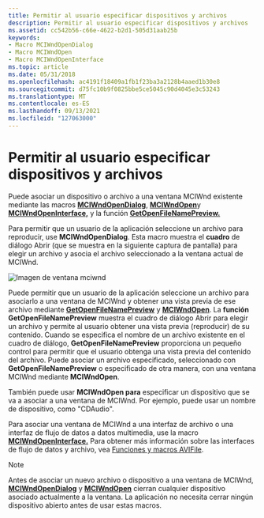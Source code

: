 ```yaml
---
title: Permitir al usuario especificar dispositivos y archivos
description: Permitir al usuario especificar dispositivos y archivos
ms.assetid: cc542b56-c66e-4622-b2d1-505d31aab25b
keywords:
- Macro MCIWndOpenDialog
- Macro MCIWndOpen
- Macro MCIWndOpenInterface
ms.topic: article
ms.date: 05/31/2018
ms.openlocfilehash: ac4191f18409a1fb1f23ba3a2128b4aaed1b30e8
ms.sourcegitcommit: d75fc10b9f0825bbe5ce5045c90d4045e3c53243
ms.translationtype: MT
ms.contentlocale: es-ES
ms.lasthandoff: 09/13/2021
ms.locfileid: "127063000"
---
```

# <a name="allowing-the-user-to-specify-devices-and-files"></a>Permitir al usuario especificar dispositivos y archivos

Puede asociar un dispositivo o archivo a una ventana MCIWnd existente mediante las macros [**MCIWndOpenDialog**](/windows/desktop/api/Vfw/nf-vfw-mciwndopendialog), [**MCIWndOpen**](/windows/desktop/api/Vfw/nf-vfw-mciwndopen)y [**MCIWndOpenInterface,**](/windows/desktop/api/Vfw/nf-vfw-mciwndopeninterface) y la función [**GetOpenFileNamePreview.**](/windows/desktop/api/Vfw/nf-vfw-getopenfilenamepreviewa)

Para permitir que un usuario de la aplicación seleccione un archivo para reproducir, use **MCIWndOpenDialog**. Esta macro muestra el **cuadro** de diálogo Abrir (que se muestra en la siguiente captura de pantalla) para elegir un archivo y asocia el archivo seleccionado a la ventana actual de MCIWnd.

![Imagen de ventana mciwnd](images/mciwnd3.gif)

Puede permitir que un usuario de la aplicación seleccione un archivo para asociarlo a una ventana de MCIWnd y obtener una vista previa de ese archivo mediante [**GetOpenFileNamePreview**](/windows/desktop/api/Vfw/nf-vfw-getopenfilenamepreviewa) y [**MCIWndOpen**](/windows/desktop/api/Vfw/nf-vfw-mciwndopen). La **función GetOpenFileNamePreview** muestra el cuadro de diálogo Abrir para elegir un archivo y permite al usuario obtener una vista previa (reproducir) de su contenido.  Cuando se especifica el nombre de un archivo existente en el cuadro de diálogo, **GetOpenFileNamePreview** proporciona un pequeño control para permitir que el usuario obtenga una vista previa del contenido del archivo. Puede asociar un archivo especificado, seleccionado con **GetOpenFileNamePreview** o especificado de otra manera, con una ventana MCIWnd mediante **MCIWndOpen**.

También puede usar **MCIWndOpen para** especificar un dispositivo que se va a asociar a una ventana de MCIWnd. Por ejemplo, puede usar un nombre de dispositivo, como "CDAudio".

Para asociar una ventana de MCIWnd a una interfaz de archivo o una interfaz de flujo de datos a datos multimedia, use la macro [**MCIWndOpenInterface.**](/windows/desktop/api/Vfw/nf-vfw-mciwndopeninterface) Para obtener más información sobre las interfaces de flujo de datos y archivo, vea [Funciones y macros AVIFile](avifile-functions-and-macros.md).

> [!Note]  
> Antes de asociar un nuevo archivo o dispositivo a una ventana de MCIWnd, [**MCIWndOpenDialog**](/windows/desktop/api/Vfw/nf-vfw-mciwndopendialog) y [**MCIWndOpen**](/windows/desktop/api/Vfw/nf-vfw-mciwndopen) cierran cualquier dispositivo asociado actualmente a la ventana. La aplicación no necesita cerrar ningún dispositivo abierto antes de usar estas macros.

 

 

 




